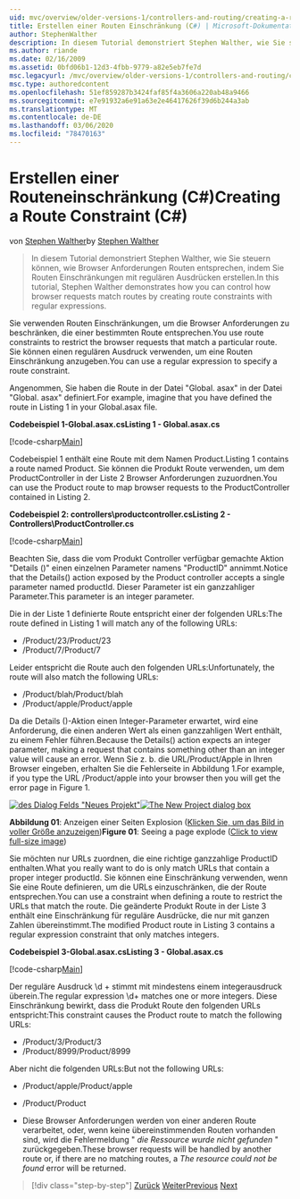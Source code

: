 ```yaml
---
uid: mvc/overview/older-versions-1/controllers-and-routing/creating-a-route-constraint-cs
title: Erstellen einer Routen Einschränkung (C#) | Microsoft-Dokumentation
author: StephenWalther
description: In diesem Tutorial demonstriert Stephen Walther, wie Sie steuern können, wie Browser Anforderungen Routen entsprechen, indem Sie Routen Einschränkungen mit regulären Ausdrücken erstellen.
ms.author: riande
ms.date: 02/16/2009
ms.assetid: 0bfd06b1-12d3-4fbb-9779-a82e5eb7fe7d
msc.legacyurl: /mvc/overview/older-versions-1/controllers-and-routing/creating-a-route-constraint-cs
msc.type: authoredcontent
ms.openlocfilehash: 51ef859287b3424faf85f4a3606a220ab48a9466
ms.sourcegitcommit: e7e91932a6e91a63e2e46417626f39d6b244a3ab
ms.translationtype: MT
ms.contentlocale: de-DE
ms.lasthandoff: 03/06/2020
ms.locfileid: "78470163"
---
```

# <a name="creating-a-route-constraint-c"></a><span data-ttu-id="652d5-103">Erstellen einer Routeneinschränkung (C#)</span><span class="sxs-lookup"><span data-stu-id="652d5-103">Creating a Route Constraint (C#)</span></span>

<span data-ttu-id="652d5-104">von [Stephen Walther](https://github.com/StephenWalther)</span><span class="sxs-lookup"><span data-stu-id="652d5-104">by [Stephen Walther](https://github.com/StephenWalther)</span></span>

> <span data-ttu-id="652d5-105">In diesem Tutorial demonstriert Stephen Walther, wie Sie steuern können, wie Browser Anforderungen Routen entsprechen, indem Sie Routen Einschränkungen mit regulären Ausdrücken erstellen.</span><span class="sxs-lookup"><span data-stu-id="652d5-105">In this tutorial, Stephen Walther demonstrates how you can control how browser requests match routes by creating route constraints with regular expressions.</span></span>

<span data-ttu-id="652d5-106">Sie verwenden Routen Einschränkungen, um die Browser Anforderungen zu beschränken, die einer bestimmten Route entsprechen.</span><span class="sxs-lookup"><span data-stu-id="652d5-106">You use route constraints to restrict the browser requests that match a particular route.</span></span> <span data-ttu-id="652d5-107">Sie können einen regulären Ausdruck verwenden, um eine Routen Einschränkung anzugeben.</span><span class="sxs-lookup"><span data-stu-id="652d5-107">You can use a regular expression to specify a route constraint.</span></span>

<span data-ttu-id="652d5-108">Angenommen, Sie haben die Route in der Datei "Global. asax" in der Datei "Global. asax" definiert.</span><span class="sxs-lookup"><span data-stu-id="652d5-108">For example, imagine that you have defined the route in Listing 1 in your Global.asax file.</span></span>

<span data-ttu-id="652d5-109">**Codebeispiel 1-Global.asax.cs**</span><span class="sxs-lookup"><span data-stu-id="652d5-109">**Listing 1 - Global.asax.cs**</span></span>

[!code-csharp[Main](creating-a-route-constraint-cs/samples/sample1.cs)]

<span data-ttu-id="652d5-110">Codebeispiel 1 enthält eine Route mit dem Namen Product.</span><span class="sxs-lookup"><span data-stu-id="652d5-110">Listing 1 contains a route named Product.</span></span> <span data-ttu-id="652d5-111">Sie können die Produkt Route verwenden, um dem ProductController in der Liste 2 Browser Anforderungen zuzuordnen.</span><span class="sxs-lookup"><span data-stu-id="652d5-111">You can use the Product route to map browser requests to the ProductController contained in Listing 2.</span></span>

<span data-ttu-id="652d5-112">**Codebeispiel 2: controllers\productcontroller.cs**</span><span class="sxs-lookup"><span data-stu-id="652d5-112">**Listing 2 - Controllers\ProductController.cs**</span></span>

[!code-csharp[Main](creating-a-route-constraint-cs/samples/sample2.cs)]

<span data-ttu-id="652d5-113">Beachten Sie, dass die vom Produkt Controller verfügbar gemachte Aktion "Details ()" einen einzelnen Parameter namens "ProductID" annimmt.</span><span class="sxs-lookup"><span data-stu-id="652d5-113">Notice that the Details() action exposed by the Product controller accepts a single parameter named productId.</span></span> <span data-ttu-id="652d5-114">Dieser Parameter ist ein ganzzahliger Parameter.</span><span class="sxs-lookup"><span data-stu-id="652d5-114">This parameter is an integer parameter.</span></span>

<span data-ttu-id="652d5-115">Die in der Liste 1 definierte Route entspricht einer der folgenden URLs:</span><span class="sxs-lookup"><span data-stu-id="652d5-115">The route defined in Listing 1 will match any of the following URLs:</span></span>

- <span data-ttu-id="652d5-116">/Product/23</span><span class="sxs-lookup"><span data-stu-id="652d5-116">/Product/23</span></span>
- <span data-ttu-id="652d5-117">/Product/7</span><span class="sxs-lookup"><span data-stu-id="652d5-117">/Product/7</span></span>

<span data-ttu-id="652d5-118">Leider entspricht die Route auch den folgenden URLs:</span><span class="sxs-lookup"><span data-stu-id="652d5-118">Unfortunately, the route will also match the following URLs:</span></span>

- <span data-ttu-id="652d5-119">/Product/blah</span><span class="sxs-lookup"><span data-stu-id="652d5-119">/Product/blah</span></span>
- <span data-ttu-id="652d5-120">/Product/apple</span><span class="sxs-lookup"><span data-stu-id="652d5-120">/Product/apple</span></span>

<span data-ttu-id="652d5-121">Da die Details ()-Aktion einen Integer-Parameter erwartet, wird eine Anforderung, die einen anderen Wert als einen ganzzahligen Wert enthält, zu einem Fehler führen.</span><span class="sxs-lookup"><span data-stu-id="652d5-121">Because the Details() action expects an integer parameter, making a request that contains something other than an integer value will cause an error.</span></span> <span data-ttu-id="652d5-122">Wenn Sie z. b. die URL/Product/Apple in Ihren Browser eingeben, erhalten Sie die Fehlerseite in Abbildung 1.</span><span class="sxs-lookup"><span data-stu-id="652d5-122">For example, if you type the URL /Product/apple into your browser then you will get the error page in Figure 1.</span></span>

<span data-ttu-id="652d5-123">[![des Dialog Felds "Neues Projekt"](creating-a-route-constraint-cs/_static/image1.jpg)](creating-a-route-constraint-cs/_static/image1.png)</span><span class="sxs-lookup"><span data-stu-id="652d5-123">[![The New Project dialog box](creating-a-route-constraint-cs/_static/image1.jpg)](creating-a-route-constraint-cs/_static/image1.png)</span></span>

<span data-ttu-id="652d5-124">**Abbildung 01**: Anzeigen einer Seiten Explosion ([Klicken Sie, um das Bild in voller Größe anzuzeigen](creating-a-route-constraint-cs/_static/image2.png))</span><span class="sxs-lookup"><span data-stu-id="652d5-124">**Figure 01**: Seeing a page explode ([Click to view full-size image](creating-a-route-constraint-cs/_static/image2.png))</span></span>

<span data-ttu-id="652d5-125">Sie möchten nur URLs zuordnen, die eine richtige ganzzahlige ProductID enthalten.</span><span class="sxs-lookup"><span data-stu-id="652d5-125">What you really want to do is only match URLs that contain a proper integer productId.</span></span> <span data-ttu-id="652d5-126">Sie können eine Einschränkung verwenden, wenn Sie eine Route definieren, um die URLs einzuschränken, die der Route entsprechen.</span><span class="sxs-lookup"><span data-stu-id="652d5-126">You can use a constraint when defining a route to restrict the URLs that match the route.</span></span> <span data-ttu-id="652d5-127">Die geänderte Produkt Route in der Liste 3 enthält eine Einschränkung für reguläre Ausdrücke, die nur mit ganzen Zahlen übereinstimmt.</span><span class="sxs-lookup"><span data-stu-id="652d5-127">The modified Product route in Listing 3 contains a regular expression constraint that only matches integers.</span></span>

<span data-ttu-id="652d5-128">**Codebeispiel 3-Global.asax.cs**</span><span class="sxs-lookup"><span data-stu-id="652d5-128">**Listing 3 - Global.asax.cs**</span></span>

[!code-csharp[Main](creating-a-route-constraint-cs/samples/sample3.cs)]

<span data-ttu-id="652d5-129">Der reguläre Ausdruck \d + stimmt mit mindestens einem integerausdruck überein.</span><span class="sxs-lookup"><span data-stu-id="652d5-129">The regular expression \d+ matches one or more integers.</span></span> <span data-ttu-id="652d5-130">Diese Einschränkung bewirkt, dass die Produkt Route den folgenden URLs entspricht:</span><span class="sxs-lookup"><span data-stu-id="652d5-130">This constraint causes the Product route to match the following URLs:</span></span>

- <span data-ttu-id="652d5-131">/Product/3</span><span class="sxs-lookup"><span data-stu-id="652d5-131">/Product/3</span></span>
- <span data-ttu-id="652d5-132">/Product/8999</span><span class="sxs-lookup"><span data-stu-id="652d5-132">/Product/8999</span></span>

<span data-ttu-id="652d5-133">Aber nicht die folgenden URLs:</span><span class="sxs-lookup"><span data-stu-id="652d5-133">But not the following URLs:</span></span>

- <span data-ttu-id="652d5-134">/Product/apple</span><span class="sxs-lookup"><span data-stu-id="652d5-134">/Product/apple</span></span>
- <span data-ttu-id="652d5-135">/Product</span><span class="sxs-lookup"><span data-stu-id="652d5-135">/Product</span></span>

- <span data-ttu-id="652d5-136">Diese Browser Anforderungen werden von einer anderen Route verarbeitet, oder, wenn keine übereinstimmenden Routen vorhanden sind, wird die Fehlermeldung " *die Ressource wurde nicht gefunden* " zurückgegeben.</span><span class="sxs-lookup"><span data-stu-id="652d5-136">These browser requests will be handled by another route or, if there are no matching routes, a *The resource could not be found* error will be returned.</span></span>

> [!div class="step-by-step"]
> <span data-ttu-id="652d5-137">[Zurück](creating-custom-routes-cs.md)
> [Weiter](creating-a-custom-route-constraint-cs.md)</span><span class="sxs-lookup"><span data-stu-id="652d5-137">[Previous](creating-custom-routes-cs.md)
[Next](creating-a-custom-route-constraint-cs.md)</span></span>
